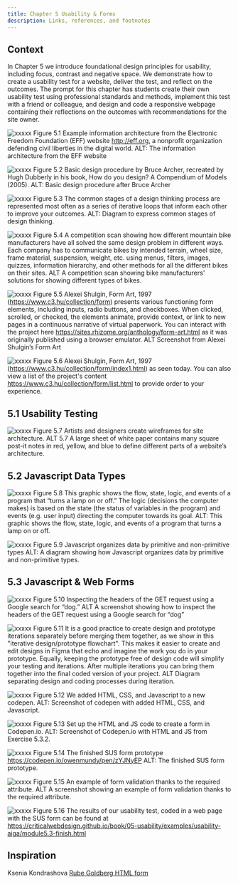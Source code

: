 ```yaml
---
title: Chapter 5 Usability & Forms
description: Links, references, and footnotes
---
```




## Context 

In Chapter 5 we introduce foundational design principles for usability, including focus, contrast and negative space. We demonstrate how to create a usability test for a website, deliver the test, and reflect on the outcomes. The prompt for this chapter has students create their own usability test using professional standards and methods, implement this test with a friend or colleague, and design and code a responsive webpage containing their reflections on the outcomes with recommendations for the site owner.






![xxxxx](images/05/05-01-information-architecture.png)
Figure 5.1 Example information architecture from the Electronic Freedom Foundation (EFF) website http://eff.org, a nonprofit organization defending civil liberties in the digital world.
ALT: The information architecture from the EFF website


![xxxxx](images/05/05-02-basic-design-procedure.png)
Figure 5.2 Basic design procedure by Bruce Archer, recreated by Hugh Dubberly in his book, How do you design? A Compendium of Models (2005).
ALT: Basic design procedure after Bruce Archer


![xxxxx](images/05/05-03-design-thinking.png)
Figure 5.3 The common stages of a design thinking process are represented most often as a series of iterative loops that inform each other to improve your outcomes.
ALT: Diagram to express common stages of design thinking.


![xxxxx](images/05/05-04-mtb-competition-scan.png)
Figure 5.4 A competition scan showing how different mountain bike manufacturers have all solved the same design problem in different ways. Each company has to communicate bikes by intended terrain, wheel size, frame material, suspension, weight, etc. using menus, filters, images, quizzes, information hierarchy, and other methods for all the different bikes on their sites.
ALT A competition scan showing bike manufacturers' solutions for showing different types of bikes.


![xxxxx](images/05/05-05-shulgin-form-art-1997.jpg)
Figure 5.5 Alexei Shulgin, Form Art, 1997 (https://www.c3.hu/collection/form) presents various functioning form elements, including inputs, radio buttons, and checkboxes. When clicked, scrolled, or checked, the elements animate, provide context, or link to new pages in a continuous narrative of virtual paperwork. You can interact with the project here https://sites.rhizome.org/anthology/form-art.html as it was originally published using a browser emulator. 
ALT Screenshot from Alexei Shulgin’s Form Art  

![xxxxx](images/05/05-06-shulgin-form-art-2024.png)
Figure 5.6 Alexei Shulgin, Form Art, 1997 (https://www.c3.hu/collection/form/index1.html) as seen today. You can also view a list of the project's content https://www.c3.hu/collection/form/list.html to provide order to your experience.






## 5.1 Usability Testing


![xxxxx](images/05/05-07-wireframing.jpg)
Figure 5.7 Artists and designers create wireframes for site architecture.
ALT 5.7 A large sheet of white paper contains many square post-it notes in red, yellow, and blue to define different parts of a website’s architecture.





## 5.2 Javascript Data Types


![xxxxx](images/05/05-08-js-lamp-program-flow.png)
Figure 5.8 This graphic shows the flow, state, logic, and events of a program that “turns a lamp on or off.” The logic (decisions the computer makes) is based on the state (the status of variables in the program) and events (e.g. user input) directing the computer towards its goal.
ALT: This graphic shows the flow, state, logic, and events of a program that turns a lamp on or off.


![xxxxx](images/05/05-09-js-data-types.png)
Figure 5.9 Javascript organizes data by primitive and non-primitive types
ALT: A diagram showing how Javascript organizes data by primitive and non-primitive types.





## 5.3 Javascript & Web Forms 




![xxxxx](images/05/05-10-DevToolsGETrequest.png)
Figure 5.10 Inspecting the headers of the GET request using a Google search for “dog.”
ALT A screenshot showing how to inspect the headers of the GET request using a Google search for “dog”


![xxxxx](images/05/05-11-design-prototype-separation.png)
Figure 5.11 It is a good practice to create design and prototype iterations separately before merging them together, as we show in this "iterative design/prototype flowchart". This makes it easier to create and edit designs in Figma that echo and imagine the work you do in your prototype. Equally, keeping the prototype free of design code will simplify your testing and iterations. After multiple iterations you can bring them together into the final coded version of your project. 
ALT Diagram separating design and coding processes during iteration.


![xxxxx](images/05/05-12-codepen-hello.png)
Figure 5.12 We added HTML, CSS, and Javascript to a new codepen.
ALT: Screenshot of codepen with added HTML, CSS, and Javascript.


![xxxxx](images/05/05-13-codepen-form-1.png)
Figure 5.13 Set up the HTML and JS code to create a form in Codepen.io.
ALT: Screenshot of Codepen.io with HTML and JS from Exercise 5.3.2.


![xxxxx](images/05/05-14-codepen-form-prototype.png)
Figure 5.14 The finished SUS form prototype https://codepen.io/owenmundy/pen/zYJNyEP
ALT: The finished SUS form prototype.


![xxxxx](images/05/05-15-Form%20validation.png)
Figure 5.15 An example of form validation thanks to the required attribute.
ALT A screenshot showing an example of form validation thanks to the required attribute.


![xxxxx](images/05/05-16-Usability-results.png)
Figure 5.16 The results of our usability test, coded in a web page with the SUS form can be found at https://criticalwebdesign.github.io/book/05-usability/examples/usability-aiga/module5.3-finish.html












## Inspiration

Ksenia Kondrashova [Rube Goldberg HTML form](https://codepen.io/ksenia-k/pen/xxoqXbJ)


